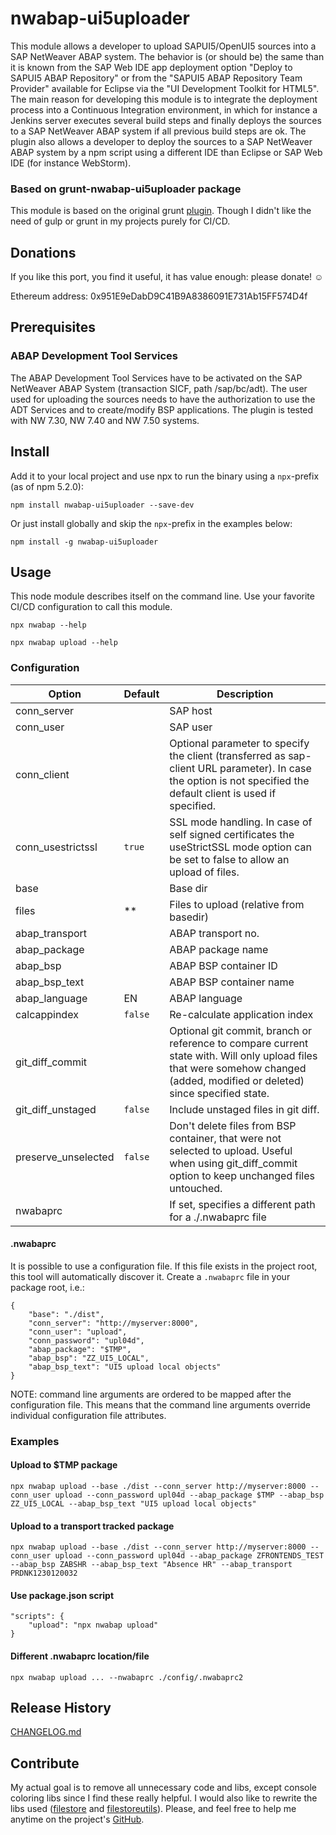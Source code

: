 # nwabap-ui5uploader
This module allows a developer to upload SAPUI5/OpenUI5 sources into a SAP NetWeaver ABAP system. The behavior is (or should be) the same than it is known from the SAP Web IDE app deployment option "Deploy to SAPUI5 ABAP Repository" or from the "SAPUI5 ABAP Repository Team Provider" available for Eclipse via the "UI Development Toolkit for HTML5".
The main reason for developing this module is to integrate the deployment process into a Continuous Integration environment, in which for instance a Jenkins server executes several build steps and finally deploys the sources to a SAP NetWeaver ABAP system if all previous build steps are ok.
The plugin also allows a developer to deploy the sources to a SAP NetWeaver ABAP system by a npm script using a different IDE than Eclipse or SAP Web IDE (for instance WebStorm).

### Based on grunt-nwabap-ui5uploader package
This module is based on the original grunt [plugin](https://github.com/pfefferf/grunt-nwabap-ui5uploader). Though I didn't like the need of gulp or grunt in my projects purely for CI/CD.

## Donations
If you like this port, you find it useful, it has value enough: please donate! ☺️

Ethereum address: 0x951E9eDabD9C41B9A8386091E731Ab15FF574D4f

## Prerequisites
### ABAP Development Tool Services
The ABAP Development Tool Services have to be activated on the SAP NetWeaver ABAP System (transaction SICF, path /sap/bc/adt).
The user used for uploading the sources needs to have the authorization to use the ADT Services and to create/modify BSP applications.
The plugin is tested with NW 7.30, NW 7.40 and NW 7.50 systems.

## Install
Add it to your local project and use npx to run the binary using a `npx`-prefix (as of npm 5.2.0):

```npm install nwabap-ui5uploader --save-dev```

Or just install globally and skip the `npx`-prefix in the examples below:

```npm install -g nwabap-ui5uploader```

## Usage
This node module describes itself on the command line. Use your favorite CI/CD configuration to call this module.

```
npx nwabap --help
```
```
npx nwabap upload --help
```

### Configuration
| Option              | Default | Description |
|---------------------|---------|-------------|
| conn_server         |         | SAP host
| conn_user           |         | SAP user
| conn_client         |         | Optional parameter to specify the client (transferred as sap-client URL parameter). In case the option is not specified the default client is used if specified.
| conn_usestrictssl   | `true`  | SSL mode handling. In case of self signed certificates the useStrictSSL mode option can be set to false to allow an upload of files.
| base                |         | Base dir
| files               | **      | Files to upload (relative from basedir)
| abap_transport      |         | ABAP transport no.
| abap_package        |         | ABAP package name
| abap_bsp            |         | ABAP BSP container ID
| abap_bsp_text       |         | ABAP BSP container name
| abap_language       | EN      | ABAP language
| calcappindex        | `false` | Re-calculate application index
| git_diff_commit     |         | Optional git commit, branch or reference to compare current state with. Will only upload files that were somehow changed (added, modified or deleted) since specified state.
| git_diff_unstaged   | `false` | Include unstaged files in git diff.
| preserve_unselected | `false` | Don't delete files from BSP container, that were not selected to upload. Useful when using git_diff_commit option to keep unchanged files untouched.
| nwabaprc            |         | If set, specifies a different path for a ./.nwabaprc file

#### .nwabaprc
It is possible to use a configuration file. If this file exists in the project root, this tool will automatically discover it. Create a `.nwabaprc` file in your package root, i.e.:
```
{
    "base": "./dist",
    "conn_server": "http://myserver:8000",
    "conn_user": "upload",
    "conn_password": "upl04d",
    "abap_package": "$TMP",
    "abap_bsp": "ZZ_UI5_LOCAL",
    "abap_bsp_text": "UI5 upload local objects"
}
```
NOTE: command line arguments are ordered to be mapped after the configuration file. This means that the command line arguments override individual configuration file attributes.

### Examples
#### Upload to $TMP package
```
npx nwabap upload --base ./dist --conn_server http://myserver:8000 --conn_user upload --conn_password upl04d --abap_package $TMP --abap_bsp ZZ_UI5_LOCAL --abap_bsp_text "UI5 upload local objects"
```

#### Upload to a transport tracked package
```
npx nwabap upload --base ./dist --conn_server http://myserver:8000 --conn_user upload --conn_password upl04d --abap_package ZFRONTENDS_TEST --abap_bsp ZABSHR --abap_bsp_text "Absence HR" --abap_transport PRDNK1230120032
```

#### Use package.json script
```
"scripts": {
    "upload": "npx nwabap upload"
}
```

#### Different .nwabaprc location/file
```
npx nwabap upload ... --nwabaprc ./config/.nwabaprc2
```

## Release History
[CHANGELOG.md](CHANGELOG.md)

## Contribute
My actual goal is to remove all unnecessary code and libs, except console coloring libs since I find these really helpful. I would also like to rewrite the libs used ([filestore](lib/filestore.js) and [filestoreutils](lib/filestoreutils.js)). Please, and feel free to help me anytime on the project's [GitHub](https://github.com/nrdev88/nwabap-ui5uploader).
